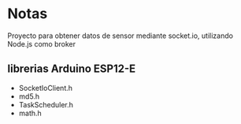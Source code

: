 # Notas

Proyecto para obtener datos de sensor mediante socket.io, utilizando Node.js como broker

## librerias Arduino ESP12-E

* SocketIoClient.h
* md5.h
* TaskScheduler.h
* math.h



